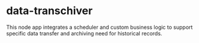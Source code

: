 # data-transchiver
This node app integrates a scheduler and custom business logic to support specific data transfer and archiving need for historical records.
